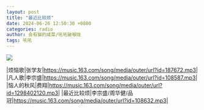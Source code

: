 ```yaml
---
layout: post
title: "最近比较烦"
date: 2024-06-26 12:50:30 +0800
categories: radio
author: 会有猫的咸菜/吼吼破喉咙
tags: 吼吼
---
```

![]({{site.baseurl}}/images/cover_20240626.jpg)

|烦恼歌|张学友|https://music.163.com/song/media/outer/url?id=187672.mp3|
|凡人歌|李宗盛|https://music.163.com/song/media/outer/url?id=108587.mp3|
|恼人的秋风|费翔|https://music.163.com/song/media/outer/url?id=1298402120.mp3|
|最近比较烦|李宗盛/周华健/品冠|https://music.163.com/song/media/outer/url?id=108632.mp3|

